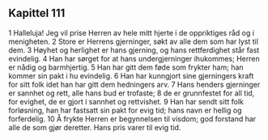 ## Kapittel 111

1 Halleluja! Jeg vil prise Herren av hele mitt hjerte i de oppriktiges råd og i menigheten.
2 Store er Herrens gjerninger, søkt av alle dem som har lyst til dem.
3 Høyhet og herlighet er hans gjerning, og hans rettferdighet står fast evindelig.
4 Han har sørget for at hans undergjerninger ihukommes; Herren er nådig og barmhjertig.
5 Han har gitt dem føde som frykter ham; han kommer sin pakt i hu evindelig.
6 Han har kunngjort sine gjerningers kraft for sitt folk idet han har gitt dem hedningers arv.
7 Hans henders gjerninger er sannhet og rett, alle hans bud er trofaste;
8 de er grunnfestet for all tid, for evighet, de er gjort i sannhet og rettvishet.
9 Han har sendt sitt folk forløsning, han har fastsatt sin pakt for evig tid; hans navn er hellig og forferdelig.
10 Å frykte Herren er begynnelsen til visdom; god forstand har alle de som gjør deretter. Hans pris varer til evig tid.

